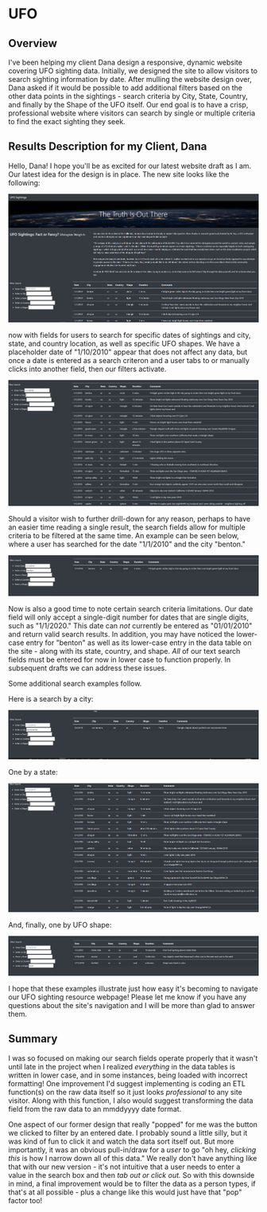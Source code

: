 # UFO

## Overview

I've been helping my client Dana design a responsive, dynamic website covering UFO sighting data. Initially, we designed the site to allow visitors to search sighting information by date. After mulling the website design over, Dana asked if it would be possible to add additional filters based on the other data points in the sightings - search criteria by City, State, Country, and finally by the Shape of the UFO itself. Our end goal is to have a crisp, professional website where visitors can search by single or multiple criteria to find the exact sighting they seek. 

## Results Description for my Client, Dana

Hello, Dana! I hope you'll be as excited for our latest website draft as I am. Our latest idea for the design is in place. The new site looks like the following:

![](/Resources/default_view.PNG)

now with fields for users to search for specific dates of sightings and city, state, and country location, as well as specific UFO shapes. We have a placeholder date of "1/10/2010" appear that does not affect any data, but once a date is entered as a search criteron and a user tabs to or manually clicks into another field, then our filters activate. 

![](/Resources/filter_date.PNG)

Should a visitor wish to further drill-down for any reason, perhaps to have an easier time reading a single result, the search fields allow for multiple criteria to be filtered at the same time. An example can be seen below, where a user has searched for the date "1/1/2010" and the city "benton."

![](/Resources/filter_date_city.PNG)

Now is also a good time to note certain search criteria limitations. Our date field will only accept a single-digit number for dates that are single digits, such as "1/1/2020." This date can *not* currently be entered as "01/01/2010" and return valid search results. In addition, you may have noticed the lower-case entry for "benton" as well as its lower-case entry in the data table on the site - along with its state, country, and shape. *All* of our text search fields must be entered for now in lower case to function properly. In subsequent drafts we can address these issues. 

Some additional search examples follow.


Here is a search by a city:

![](/Resources/filter_city.PNG)

One by a state:

![](/Resources/filter_state.PNG)

And, finally, one by UFO shape:

![](/Resources/filter_shape.PNG)

I hope that these examples illustrate just how easy it's becoming to navigate our UFO sighting resource webpage! Please let me know if you have any questions about the site's navigation and I will be more than glad to answer them. 

## Summary

I was so focused on making our search fields operate properly that it wasn't until late in the project when I realized *everything* in the data tables is written in lower case, and in some instances, being loaded with incorrect formatting! One improvement I'd suggest implementing is coding an ETL function(s) on the raw data itself so it just looks *professional* to any site visitor. Along with this function, I also would suggest transforming the data field from the raw data to an mmddyyyy date format.  

One aspect of our former design that really "popped" for me was the button we clicked to filter by an entered date. I probably sound a little silly, but it was kind of fun to click it and watch the data sort itself out. But more importantly, it was an obvious pull-in/draw for a *user* to go "oh hey, *clicking this* is how I narrow down all of this data." We really don't have anything like that with our new version - it's not intuitive that a user needs to enter a value in the search box and then *tab out or click out.* So with this downside in mind, a final improvement would be to filter the data as a person types, if that's at all possible - plus a change like this would just have that "pop" factor too!  
